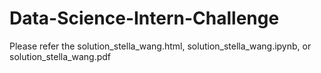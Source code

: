 # Data-Science-Intern-Challenge

Please refer the solution_stella_wang.html, solution_stella_wang.ipynb, or solution_stella_wang.pdf
